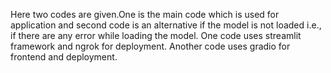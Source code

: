Here two codes are given.One is the main code which is used for application and second code is an alternative if the model is not loaded i.e., if there are any error while loading the model.
One code uses streamlit framework and ngrok for deployment.
Another code uses gradio for frontend and deployment.

